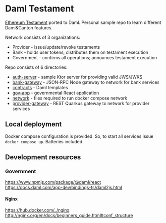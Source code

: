 # Daml Testament

[Ethereum Testament](../ethereum/) ported to Daml. 
Personal sample repo to learn different Daml&Canton features.

<!-- TODO: add diagram -->

Network consists of 3 organizations:

* Provider - issue/update/revoke testaments
* Bank - holds user tokens; distributes them on testament execution
* Government - confirms all operations; announces testament execution

Repo consists of 6 directories:

* [auth-server](./auth-server/) - sample Ktor server for providing valid JWS/JWKS
* [bank-gateway](./bank-gateway) - JSON-RPC Node gateway to network for bank services
* [contracts](./contracts/) - Daml templates
* [gov-app](./gov-app) - governmental React application
* [network](./network/) - files required to run docker compose network
* [provider-gateway](./provider-gateway/) - REST Quarkus gateway to network for provider services

## Local deployment

Docker compose configuration is provided. 
So, to start all services issue `docker compose up`. Batteries included.

## Development resources

### Government

https://www.npmjs.com/package/@daml/react  
https://docs.daml.com/app-dev/bindings-ts/daml2js.html


#### Nginx

https://hub.docker.com/_/nginx  
http://nginx.org/en/docs/beginners_guide.html#conf_structure
